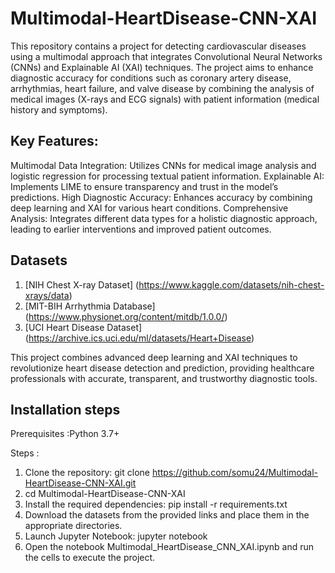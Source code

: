 # Multimodal-HeartDisease-CNN-XAI
This repository contains a project for detecting cardiovascular diseases using a multimodal approach that integrates Convolutional Neural Networks (CNNs) and Explainable AI (XAI) techniques. The project aims to enhance diagnostic accuracy for conditions such as coronary artery disease, arrhythmias, heart failure, and valve disease by combining the analysis of medical images (X-rays and ECG signals) with patient information (medical history and symptoms).

## Key Features:
Multimodal Data Integration: Utilizes CNNs for medical image analysis and logistic regression for processing textual patient information.
Explainable AI: Implements LIME to ensure transparency and trust in the model’s predictions.
High Diagnostic Accuracy: Enhances accuracy by combining deep learning and XAI for various heart conditions.
Comprehensive Analysis: Integrates different data types for a holistic diagnostic approach, leading to earlier interventions and improved patient outcomes.

## Datasets
1. [NIH Chest X-ray Dataset] (https://www.kaggle.com/datasets/nih-chest-xrays/data)
2. [MIT-BIH Arrhythmia Database] (https://www.physionet.org/content/mitdb/1.0.0/)
3. [UCI Heart Disease Dataset] (https://archive.ics.uci.edu/ml/datasets/Heart+Disease)
  
This project combines advanced deep learning and XAI techniques to revolutionize heart disease detection and prediction, providing healthcare professionals with accurate, transparent, and trustworthy diagnostic tools.

## Installation steps
Prerequisites :Python 3.7+

Steps :
1. Clone the repository: git clone https://github.com/somu24/Multimodal-HeartDisease-CNN-XAI.git
2. cd Multimodal-HeartDisease-CNN-XAI
3. Install the required dependencies: pip install -r requirements.txt
4. Download the datasets from the provided links and place them in the appropriate directories.
5. Launch Jupyter Notebook: jupyter notebook
6. Open the notebook Multimodal_HeartDisease_CNN_XAI.ipynb and run the cells to execute the project.


